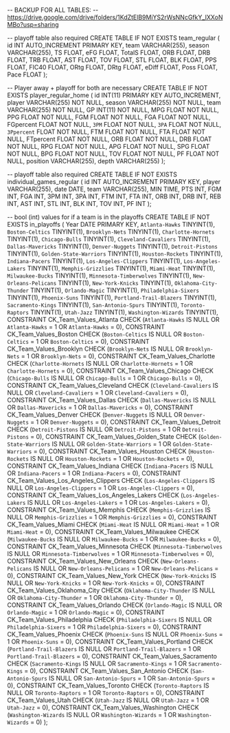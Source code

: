 -- BACKUP FOR ALL TABLES:
-- https://drive.google.com/drive/folders/1KdZtElB9MiYS2rWsNNcGfkY_IXXoNMBo?usp=sharing

-- playoff table also required
CREATE TABLE IF NOT EXISTS team_regular (
    id INT AUTO_INCREMENT PRIMARY KEY,
    team VARCHAR(255),
    season VARCHAR(255),
    TS FLOAT,
    eFG FLOAT,
    TotalS FLOAT,
    ORB FLOAT,
    DRB FLOAT,
    TRB FLOAT,
    AST FLOAT,
    TOV FLOAT,
    STL FLOAT,
    BLK FLOAT,
    PPS FLOAT,
    FIC40 FLOAT,
    ORtg FLOAT,
    DRtg FLOAT,
    eDiff FLOAT,
    Poss FLOAT,
    Pace FLOAT
);

-- Player away + playoff for both are necessary
CREATE TABLE IF NOT EXISTS player_regular_home (
    id INT(11) PRIMARY KEY AUTO_INCREMENT,
    player VARCHAR(255) NOT NULL,
    season VARCHAR(255) NOT NULL,
    team VARCHAR(255) NOT NULL,
    GP INT(11) NOT NULL,
    MPG FLOAT NOT NULL,
    PPG FLOAT NOT NULL,
    FGM FLOAT NOT NULL,
    FGA FLOAT NOT NULL,
    FGpercent FLOAT NOT NULL,
    `3PM` FLOAT NOT NULL,
    `3PA` FLOAT NOT NULL,
    `3Ppercent` FLOAT NOT NULL,
    FTM FLOAT NOT NULL,
    FTA FLOAT NOT NULL,
    FTpercent FLOAT NOT NULL,
    ORB FLOAT NOT NULL,
    DRB FLOAT NOT NULL,
    RPG FLOAT NOT NULL,
    APG FLOAT NOT NULL,
    SPG FLOAT NOT NULL,
    BPG FLOAT NOT NULL,
    TOV FLOAT NOT NULL,
    PF FLOAT NOT NULL,
    position VARCHAR(255),
    depth VARCHAR(255)
);

-- playoff table also required
CREATE TABLE IF NOT EXISTS individual_games_regular (
    id INT AUTO_INCREMENT PRIMARY KEY,
    player VARCHAR(255),
    date DATE,
    team VARCHAR(255),
    MIN TIME,
    PTS INT,
    FGM INT,
    FGA INT,
    3PM INT,
    3PA INT,
    FTM INT,
    FTA INT,
    ORB INT,
    DRB INT,
    REB INT,
    AST INT,
    STL INT,
    BLK INT,
    TOV INT,
    PF INT
);

-- bool (int) values for if a team is in the playoffs
CREATE TABLE IF NOT EXISTS in_playoffs (
    Year DATE PRIMARY KEY,
    `Atlanta-Hawks` TINYINT(1),
    `Boston-Celtics` TINYINT(1),
    `Brooklyn-Nets` TINYINT(1),
    `Charlotte-Hornets` TINYINT(1),
    `Chicago-Bulls` TINYINT(1),
    `Cleveland-Cavaliers` TINYINT(1),
    `Dallas-Mavericks` TINYINT(1),
    `Denver-Nuggets` TINYINT(1),
    `Detroit-Pistons` TINYINT(1),
    `Golden-State-Warriors` TINYINT(1),
    `Houston-Rockets` TINYINT(1),
    `Indiana-Pacers` TINYINT(1),
    `Los-Angeles-Clippers` TINYINT(1),
    `Los-Angeles-Lakers` TINYINT(1),
    `Memphis-Grizzlies` TINYINT(1),
    `Miami-Heat` TINYINT(1),
    `Milwaukee-Bucks` TINYINT(1),
    `Minnesota-Timberwolves` TINYINT(1),
    `New-Orleans-Pelicans` TINYINT(1),
    `New-York-Knicks` TINYINT(1),
    `Oklahoma-City-Thunder` TINYINT(1),
    `Orlando-Magic` TINYINT(1),
    `Philadelphia-Sixers` TINYINT(1),
    `Phoenix-Suns` TINYINT(1),
    `Portland-Trail-Blazers` TINYINT(1),
    `Sacramento-Kings` TINYINT(1),
    `San-Antonio-Spurs` TINYINT(1),
    `Toronto-Raptors` TINYINT(1),
    `Utah-Jazz` TINYINT(1),
    `Washington-Wizards` TINYINT(1),
    CONSTRAINT CK_Team_Values_Atlanta CHECK (`Atlanta-Hawks` IS NULL OR `Atlanta-Hawks` = 1 OR `Atlanta-Hawks` = 0),
    CONSTRAINT CK_Team_Values_Boston CHECK (`Boston-Celtics` IS NULL OR `Boston-Celtics` = 1 OR `Boston-Celtics` = 0),
    CONSTRAINT CK_Team_Values_Brooklyn CHECK (`Brooklyn-Nets` IS NULL OR `Brooklyn-Nets` = 1 OR `Brooklyn-Nets` = 0),
    CONSTRAINT CK_Team_Values_Charlotte CHECK (`Charlotte-Hornets` IS NULL OR `Charlotte-Hornets` = 1 OR `Charlotte-Hornets` = 0),
    CONSTRAINT CK_Team_Values_Chicago CHECK (`Chicago-Bulls` IS NULL OR `Chicago-Bulls` = 1 OR `Chicago-Bulls` = 0),
    CONSTRAINT CK_Team_Values_Cleveland CHECK (`Cleveland-Cavaliers` IS NULL OR `Cleveland-Cavaliers` = 1 OR `Cleveland-Cavaliers` = 0),
    CONSTRAINT CK_Team_Values_Dallas CHECK (`Dallas-Mavericks` IS NULL OR `Dallas-Mavericks` = 1 OR `Dallas-Mavericks` = 0),
    CONSTRAINT CK_Team_Values_Denver CHECK (`Denver-Nuggets` IS NULL OR `Denver-Nuggets` = 1 OR `Denver-Nuggets` = 0),
    CONSTRAINT CK_Team_Values_Detroit CHECK (`Detroit-Pistons` IS NULL OR `Detroit-Pistons` = 1 OR `Detroit-Pistons` = 0),
    CONSTRAINT CK_Team_Values_Golden_State CHECK (`Golden-State-Warriors` IS NULL OR `Golden-State-Warriors` = 1 OR `Golden-State-Warriors` = 0),
    CONSTRAINT CK_Team_Values_Houston CHECK (`Houston-Rockets` IS NULL OR `Houston-Rockets` = 1 OR `Houston-Rockets` = 0),
    CONSTRAINT CK_Team_Values_Indiana CHECK (`Indiana-Pacers` IS NULL OR `Indiana-Pacers` = 1 OR `Indiana-Pacers` = 0),
    CONSTRAINT CK_Team_Values_Los_Angeles_Clippers CHECK (`Los-Angeles-Clippers` IS NULL OR `Los-Angeles-Clippers` = 1 OR `Los-Angeles-Clippers` = 0),
    CONSTRAINT CK_Team_Values_Los_Angeles_Lakers CHECK (`Los-Angeles-Lakers` IS NULL OR `Los-Angeles-Lakers` = 1 OR `Los-Angeles-Lakers` = 0),
    CONSTRAINT CK_Team_Values_Memphis CHECK (`Memphis-Grizzlies` IS NULL OR `Memphis-Grizzlies` = 1 OR `Memphis-Grizzlies` = 0),
    CONSTRAINT CK_Team_Values_Miami CHECK (`Miami-Heat` IS NULL OR `Miami-Heat` = 1 OR `Miami-Heat` = 0),
    CONSTRAINT CK_Team_Values_Milwaukee CHECK (`Milwaukee-Bucks` IS NULL OR `Milwaukee-Bucks` = 1 OR `Milwaukee-Bucks` = 0),
    CONSTRAINT CK_Team_Values_Minnesota CHECK (`Minnesota-Timberwolves` IS NULL OR `Minnesota-Timberwolves` = 1 OR `Minnesota-Timberwolves` = 0),
    CONSTRAINT CK_Team_Values_New_Orleans CHECK (`New-Orleans-Pelicans` IS NULL OR `New-Orleans-Pelicans` = 1 OR `New-Orleans-Pelicans` = 0),
    CONSTRAINT CK_Team_Values_New_York CHECK (`New-York-Knicks` IS NULL OR `New-York-Knicks` = 1 OR `New-York-Knicks` = 0),
    CONSTRAINT CK_Team_Values_Oklahoma_City CHECK (`Oklahoma-City-Thunder` IS NULL OR `Oklahoma-City-Thunder` = 1 OR `Oklahoma-City-Thunder` = 0),
    CONSTRAINT CK_Team_Values_Orlando CHECK (`Orlando-Magic` IS NULL OR `Orlando-Magic` = 1 OR `Orlando-Magic` = 0),
    CONSTRAINT CK_Team_Values_Philadelphia CHECK (`Philadelphia-Sixers` IS NULL OR `Philadelphia-Sixers` = 1 OR `Philadelphia-Sixers` = 0),
    CONSTRAINT CK_Team_Values_Phoenix CHECK (`Phoenix-Suns` IS NULL OR `Phoenix-Suns` = 1 OR `Phoenix-Suns` = 0),
    CONSTRAINT CK_Team_Values_Portland CHECK (`Portland-Trail-Blazers` IS NULL OR `Portland-Trail-Blazers` = 1 OR `Portland-Trail-Blazers` = 0),
    CONSTRAINT CK_Team_Values_Sacramento CHECK (`Sacramento-Kings` IS NULL OR `Sacramento-Kings` = 1 OR `Sacramento-Kings` = 0),
    CONSTRAINT CK_Team_Values_San_Antonio CHECK (`San-Antonio-Spurs` IS NULL OR `San-Antonio-Spurs` = 1 OR `San-Antonio-Spurs` = 0),
    CONSTRAINT CK_Team_Values_Toronto CHECK (`Toronto-Raptors` IS NULL OR `Toronto-Raptors` = 1 OR `Toronto-Raptors` = 0),
    CONSTRAINT CK_Team_Values_Utah CHECK (`Utah-Jazz` IS NULL OR `Utah-Jazz` = 1 OR `Utah-Jazz` = 0),
    CONSTRAINT CK_Team_Values_Washington CHECK (`Washington-Wizards` IS NULL OR `Washington-Wizards` = 1 OR `Washington-Wizards` = 0)
);

